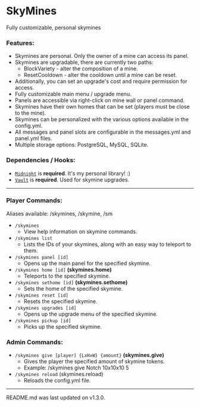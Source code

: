 # SkyMines
Fully customizable, personal skymines

### Features:
* Skymines are personal. Only the owner of a mine can access its panel.
* Skymines are upgradable, there are currently two paths:
  * BlockVariety - alter the composition of a mine.
  * ResetCooldown - alter the cooldown until a mine can be reset.
* Additionally, you can set an upgrade's cost and require permission for access.
* Fully customizable main menu / upgrade menu.
* Panels are accessible via right-click on mine wall or panel command.
* Skymines have their own homes that can be set (players must be close to the mine).
* Skymines can be personalized with the various options available in the config.yml.
* All messages and panel slots are configurable in the messages.yml and panel.yml files.
* Multiple storage options: PostgreSQL, MySQL, SQLite.

### Dependencies / Hooks:
* [`Midnight`](https://github.com/ColinGrime/Midnight) is **required**. It's my personal library! :)
* [`Vault`](https://www.spigotmc.org/resources/vault.34315/) is **required**. Used for skymine upgrades.

---

### Player Commands:
Aliases available: /skymines, /skymine, /sm

* `/skymines`
  * View help information on skymine commands.
* `/skymines list`
  * Lists the IDs of your skymines, along with an easy way to teleport to them.
* `/skymines panel [id]`
  * Opens up the main panel for the specified skymine.
* `/skymines home [id]` **(skymines.home)**
  * Teleports to the specified skymine.
* `/skymines sethome [id]` **(skymines.sethome)**
  * Sets the home of the specified skymine.
* `/skymines reset [id]`
  * Resets the specified skymine.
* `/skymines upgrades [id]`
  * Opens up the upgrade menu of the specified skymine.
* `/skymines pickup [id]`
  * Picks up the specified skymine.

### Admin Commands:
* `/skymines give [player] {LxHxW} {amount}` **(skymines.give)**
  * Gives the player the specified amount of skymine tokens.
  * Example: /skymines give Notch 10x10x10 5
* `/skymines reload` (skymines.reload)
  * Reloads the config.yml file.

---

README.md was last updated on v1.3.0.
